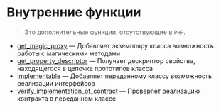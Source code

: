 # Внутренние функции

> Это дополнительные функции, отсутствующие в `PHP`.

-   [get_magic_proxy](./other/get_magic_proxy.md) &mdash; Добавляет экземпляру класса возможность
    работы с магическими методами
-   [get_property_descriptor](./other/get_property_descriptor.md) &mdash; Получает дескриптор
    свойства, находящегося в цепочке прототипов класса
-   [implementable](./other/implementable.md) &mdash; Добавляет переданному классу возможность
    реализации интерфейсов
-   [verify_implementation_of_contract](./other/verify_implementation_of_contract.md) &mdash;
    Проверяет реализацию контракта в переданном классе
